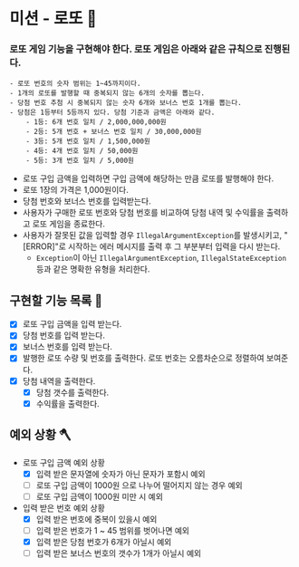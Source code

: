 # 미션 - 로또 🎰 

### 로또 게임 기능을 구현해야 한다. 로또 게임은 아래와 같은 규칙으로 진행된다.

```
- 로또 번호의 숫자 범위는 1~45까지이다.
- 1개의 로또를 발행할 때 중복되지 않는 6개의 숫자를 뽑는다.
- 당첨 번호 추첨 시 중복되지 않는 숫자 6개와 보너스 번호 1개를 뽑는다.
- 당첨은 1등부터 5등까지 있다. 당첨 기준과 금액은 아래와 같다.
    - 1등: 6개 번호 일치 / 2,000,000,000원
    - 2등: 5개 번호 + 보너스 번호 일치 / 30,000,000원
    - 3등: 5개 번호 일치 / 1,500,000원
    - 4등: 4개 번호 일치 / 50,000원
    - 5등: 3개 번호 일치 / 5,000원
```

- 로또 구입 금액을 입력하면 구입 금액에 해당하는 만큼 로또를 발행해야 한다.
- 로또 1장의 가격은 1,000원이다.
- 당첨 번호와 보너스 번호를 입력받는다.
- 사용자가 구매한 로또 번호와 당첨 번호를 비교하여 당첨 내역 및 수익률을 출력하고 로또 게임을 종료한다.
- 사용자가 잘못된 값을 입력할 경우 `IllegalArgumentException`를 발생시키고, "[ERROR]"로 시작하는 에러 메시지를 출력 후 그 부분부터 입력을 다시 받는다.
    - `Exception`이 아닌 `IllegalArgumentException`, `IllegalStateException` 등과 같은 명확한 유형을 처리한다.

## 구현할 기능 목록 🔨

- [x] 로또 구입 금액을 입력 받는다.
- [x] 당첨 번호를 입력 받는다.
- [x] 보너스 번호를 입력 받는다.
- [x] 발행한 로또 수량 및 번호를 출력한다. 로또 번호는 오름차순으로 정렬하여 보여준다.
- [x] 당첨 내역을 출력한다.
  - [x] 당첨 갯수를 출력한다.
  - [x] 수익률을 출력한다.

## 예외 상황 🪓

- 로또 구입 금액 예외 상황
  - [x] 입력 받은 문자열에 숫자가 아닌 문자가 포함시 예외
  - [ ] 로또 구입 금액이 1000원 으로 나누어 떨어지지 않는 경우 예외
  - [ ] 로또 구입 금액이 1000원 미만 시 예외
- 입력 받은 번호 예외 상황
  - [x] 입력 받은 번호에 중복이 있을시 예외
  - [ ] 입력 받은 번호가 1 ~ 45 범위를 벗어나면 예외
  - [x] 입력 받은 당첨 번호가 6개가 아닐시 예외
  - [ ] 입력 받은 보너스 번호의 갯수가 1개가 아닐시 예외